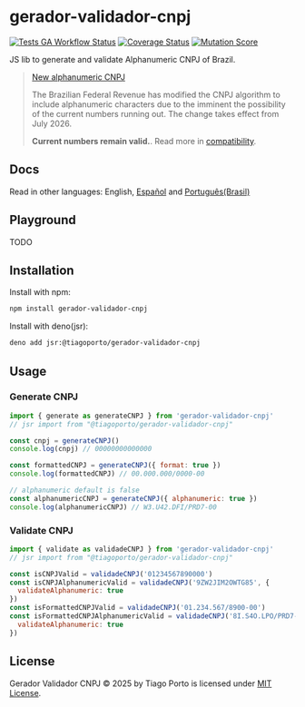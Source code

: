 # gerador-validador-cnpj

[![Tests GA Workflow Status](https://img.shields.io/github/actions/workflow/status/tiagoporto/gerador-validador-cpf/unit-tests.yml?label=unit%20tests&logo=githubactions&logoColor=white&style=flat-square)](https://github.com/tiagoporto/gerador-validador-cpf/actions/workflows/unit-tests.yml)
[![Coverage Status](https://img.shields.io/coverallsCoverage/github/tiagoporto/gerador-validador-cpf.svg?logo=coveralls&style=flat-square)](https://coveralls.io/github/tiagoporto/gerador-validador-cpf)
[![Mutation Score](https://img.shields.io/endpoint?style=flat-square&url=https://badge-api.stryker-mutator.io/github.com/tiagoporto/gerador-validador-cpf/main)](https://dashboard.stryker-mutator.io/reports/github.com/tiagoporto/gerador-validador-cpf/main)

JS lib to generate and validate Alphanumeric CNPJ of Brazil.

> [New alphanumeric CNPJ](https://tiagoporto.com/en/blog/new-brazilian-cnpj-is-your-code-ready-for-the-change/)
>
> The Brazilian Federal Revenue has modified the CNPJ algorithm to include
> alphanumeric characters due to the imminent the possibility of the current
> numbers running out.
> The change takes effect from July 2026.
>
> **Current numbers remain valid.**. Read more in [compatibility](#compatibility).

## Docs

Read in other languages: English, [Español](https://github.com/tiagoporto/gerador-validador-cpf/blob/main/packages/gerador-validador-cnpj/README.es.md) and [Português(Brasil)](https://github.com/tiagoporto/gerador-validador-cpf/blob/main/packages/gerador-validador-cnpj/README.md)

## Playground

TODO

## Installation

Install with npm:

```bash
npm install gerador-validador-cnpj
```

Install with deno(jsr):

```bash
deno add jsr:@tiagoporto/gerador-validador-cnpj
```

## Usage

### Generate CNPJ

```js
import { generate as generateCNPJ } from 'gerador-validador-cnpj'
// jsr import from "@tiagoporto/gerador-validador-cnpj"

const cnpj = generateCNPJ()
console.log(cnpj) // 00000000000000

const formattedCNPJ = generateCNPJ({ format: true })
console.log(formattedCNPJ) // 00.000.000/0000-00

// alphanumeric default is false
const alphanumericCNPJ = generateCNPJ({ alphanumeric: true })
console.log(alphanumericCNPJ) // W3.U42.DFI/PRD7-00
```

### Validate CNPJ

```js
import { validate as validadeCNPJ } from 'gerador-validador-cnpj'
// jsr import from "@tiagoporto/gerador-validador-cnpj"

const isCNPJValid = validadeCNPJ('01234567890000')
const isCNPJAlphanumericValid = validadeCNPJ('9ZW2JIM2OWTG85', {
  validateAlphanumeric: true
})
const isFormattedCNPJValid = validadeCNPJ('01.234.567/8900-00')
const isFormattedCNPJAlphanumericValid = validadeCNPJ('8I.S4O.LPO/PRD7-81', {
  validateAlphanumeric: true
})
```

## License

Gerador Validador CNPJ © 2025 by Tiago Porto is licensed under [MIT License](https://github.com/tiagoporto/gerador-validador-cpf/blob/main/LICENSE).
